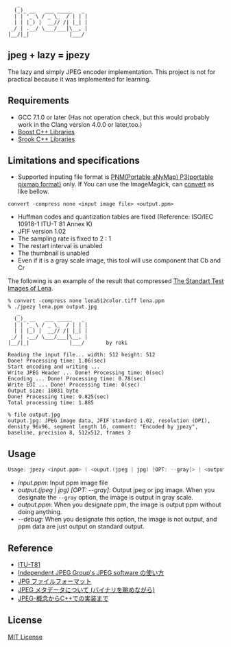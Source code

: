 ```
   _
  (_)_ __   ___ _____   _
  | | '_ \ / _ \_  / | | |
  | | |_) |  __// /| |_| |
 _/ | .__/ \___/___|\__, |
|__/|_|             |___/
```

## jpeg + lazy = jpezy
The lazy and simply JPEG encoder implementation. This project is not for practical because it was implemented for learning.

## Requirements

* GCC 7.1.0 or later (Has not operation check, but this would probably work in the Clang version 4.0.0 or later,too.)
* [Boost C++ Libraries](http://www.boost.org/)
* [Srook C++ Libraries](https://github.com/falgon/SrookCppLibraries)

## Limitations and specifications

* Supported inputing file format is [PNM(Portable aNyMap) P3(portable pixmap format)](https://en.wikipedia.org/wiki/Netpbm_format) only. If You can use the ImageMagick, can [convert](https://www.imagemagick.org/script/convert.php) as like bellow.
```
convert -compress none <input image file> <output.ppm>
```
* Huffman codes and quantization tables are fixed (Reference: ISO/IEC 10918-1 ITU-T 81 Annex K)
* JFIF version 1.02
* The sampling rate is fixed to 2 : 1
* The restart interval is unabled
* The thumbnail is unabled
* Even if it is a gray scale image, this tool will use component that Cb and Cr

The following is an example of the result that compressed [The Standart Test Images of Lena](http://www.ece.rice.edu/~wakin/images/).
```
% convert -compress none lena512color.tiff lena.ppm
% ./jpezy lena.ppm output.jpg
   _
  (_)_ __   ___ _____   _
  | | '_ \ / _ \_  / | | |
  | | |_) |  __// /| |_| |
 _/ | .__/ \___/___|\__, |
|__/|_|             |___/       by roki

Reading the input file... width: 512 height: 512
Done! Processing time: 1.06(sec)
Start encoding and writing ...
Write JPEG Header ... Done! Processing time: 0(sec)
Encoding ... Done! Processing time: 0.78(sec)
Write EOI ... Done! Processing time: 0(sec)
Output size: 18031 byte
Done! Processing time: 0.825(sec)
Total processing time: 1.885

% file output.jpg
output.jpg: JPEG image data, JFIF standard 1.02, resolution (DPI), density 96x96, segment length 16, comment: "Encoded by jpezy", baseline, precision 8, 512x512, frames 3
```

## Usage
```cpp
Usage: jpezy <input.ppm> ( <ouput.(jpeg | jpg) [OPT: --gray]> | <output.ppm> | --debug )
```
* <i>input.ppm</i>: Input ppm image file
* <i>output.(jpeg | jpg) [OPT: --gray]</i>: Output jpeg or jpg image. When you designate the `--gray` option, the image is output in gray scale.
* <i>output.ppm</i>: When you designate ppm, the image is output ppm without doing anything.
* <i>--debug</i>: When you designate this option, the image is not output, and ppm data are just output on standard output.

## Reference
* [ITU-T81](https://www.w3.org/Graphics/JPEG/itu-t81.pdf) 
* [Independent JPEG Group's JPEG software の使い方](https://cetus.sakura.ne.jp/softlab/software2/jpeg6b_usage_j.html)
* [JPG ファイルフォーマット](http://www.setsuki.com/hsp/ext/jpg.htm)
* [JPEG メタデータについて (バイナリを眺めながら)](http://diary.awm.jp/~yoya/data/2015/10/16/JPEGMeta_rev3.pdf)
* [JPEG-概念からC++での実装まで](https://www.amazon.co.jp/JPEG%E2%80%95%E6%A6%82%E5%BF%B5%E3%81%8B%E3%82%89C-%E3%81%A7%E3%81%AE%E5%AE%9F%E8%A3%85%E3%81%BE%E3%81%A7-%E6%A9%8B%E6%9C%AC-%E6%99%8B%E4%B9%8B%E4%BB%8B/dp/4797330457)

## License
[MIT License](https://github.com/falgon/jpezy/blob/master/LICENSE)

